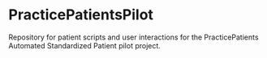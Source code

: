 # PracticePatientsPilot

Repository for patient scripts and user interactions for the PracticePatients Automated Standardized Patient pilot project.

